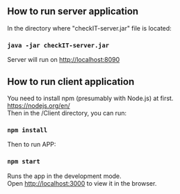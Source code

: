 ## How to run server application
In the directory where "checkIT-server.jar" file is located:

### `java -jar checkIT-server.jar`

Server will run on [http://localhost:8090](http://localhost:8090)

## How to run client application

You need to install npm (presumably with Node.js) at first. https://nodejs.org/en/ <br />
Then in the /Client directory, you can run:

### `npm install`

Then to run APP:

### `npm start`

Runs the app in the development mode.<br />
Open [http://localhost:3000](http://localhost:3000) to view it in the browser.
